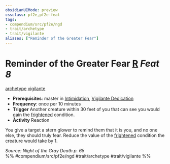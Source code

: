 ```yaml
---
obsidianUIMode: preview
cssclass: pf2e,pf2e-feat
tags:
- compendium/src/pf2e/ngd
- trait/archetype
- trait/vigilante
aliases: ["Reminder of the Greater Fear"]
---
```

# Reminder of the Greater Fear  [R](chapter-9-playing-the-game.md#Actions "Reaction") *Feat 8*  
[archetype](archetype.md "Archetype Feat Trait")  [vigilante](Reference/Rules/Traits/vigilante-apg.md "Vigilante Feat Trait")  

- **Prerequisites**: master in [Intimidation](skills.md#Intimidation), [Vigilante Dedication](vigilante-dedication-apg.md)
- **Frequency**: once per 10 minutes
- **Trigger** Another creature within 30 feet of you that can see you would gain the [frightened](conditions.md#Frightened) condition.
- **Activity** Reaction

You give a target a stern glower to remind them that it is you, and no one else, they should truly fear. Reduce the value of the [frightened](conditions.md#Frightened) condition the creature would take by 1.

*Source: Night of the Gray Death p. 65*  
%% #compendium/src/pf2e/ngd #trait/archetype #trait/vigilante %%